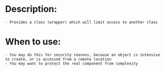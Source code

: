 # **Description:**
	- Provides a class (wrapper) which will limit access to another class
	
# **When to use:**
    - You may do this for security reasons, because an object is intensive to create, or is accessed from a remote location
    - You may want to protect the real component from complexity
